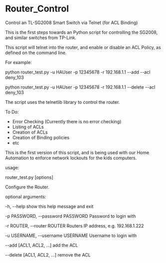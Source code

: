 Router_Control
==============

Control an TL-SG2008 Smart Switch via Telnet (for ACL Binding)

This is the first steps towards an Python script for controlling the SG2008, and similar switches from TP-Link.

This script will telnet into the router, and enable or disable an ACL Policy, as defined on the command line.

For example:

python router_test.py -u HAUser -p 12345678 -r 192.168.1.1 --add --acl deny_103

python router_test.py -u HAUser -p 12345678 -r 192.168.1.1 --delete --acl deny_103

The script uses the telnetlib library to control the router.

To Do:

* Error Checking (Currently there is no error checking)
* Listing of ACLs
* Creation of ACLs
* Creation of Binding policies
* etc

This is the first version of this script, and is being used with our Home Automation to enforce network lockouts for the kids computers.  

usage: 

router_test.py [options]

Configure the Router.

optional arguments:

  -h, --help                          show this help message and exit
  
  -p PASSWORD, --password PASSWORD    Password to login with
  
  -r ROUTER, --router ROUTER          Routers IP address, e.g. 192.168.1.222
  
  -u USERNAME, --username USERNAME    Username to login with
  
  --add [ACL1, ACL2, ...]                 add the ACL
  
  --delete [ACL1, ACL2, ...]             remove the ACL
  
